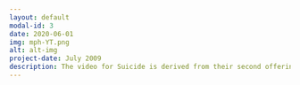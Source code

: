 ```yaml
---
layout: default
modal-id: 3
date: 2020-06-01
img: mph-YT.png
alt: alt-img
project-date: July 2009
description: The video for Suicide is derived from their second offering, "Suicide EP." Filmed and directed by Jakob Jensen at the old warehouse of guitar sponsor Coffin Case, the band is captured in a live element that invokes drama, frustration and reality. Check out My Private Hell's Official video for <a href="https://www.youtube.com/watch?v=MuR2TlijYPE">Suicide</a> on YouTube.
---
```

